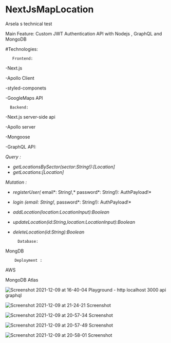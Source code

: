 # NextJsMapLocation
Arsela s technical test

Main Feature:
Custom JWT  Authentication API with Nodejs , GraphQL and MongoDB

#Technologies:

       Frontend:

-Next.js

-Apollo Client

-styled-componets

-GoogleMaps API

      Backend:

-Next.js server-side  api

-Apollo server 

-Mongoose

-GraphQL API:

*Query :*

- *getLocationsBySector(*sector*:String!):[Location]*
- *getLocations:[Location]*

*Mutation :*

- *registerUser(* email*: String!,* password*: String!): AuthPayload!*
- *login (*email*: String!,* password*: String!): AuthPayload!*
- *addLocation(*location*:LocationInput):Boolean*
- *updateLocation(*id*:String,*location*:LocationInput):Boolean*
- *deleteLocation(*id*:String):Boolean*


        Database:


MongDB



        Deployment :

AWS

MongoDB Atlas





![Screenshot 2021-12-09 at 16-40-04 Playground - http localhost 3000 api graphql](https://user-images.githubusercontent.com/60584019/145470126-d12016bd-4573-453e-a0d3-945358b0cd3b.png)



![Screenshot 2021-12-09 at 21-24-21 Screenshot](https://user-images.githubusercontent.com/60584019/145471009-435c50c1-267e-4492-b703-f87cbdc378bd.png)



![Screenshot 2021-12-09 at 20-57-34 Screenshot](https://user-images.githubusercontent.com/60584019/145470321-435047fe-46af-4f88-a741-4fa52300ff2b.png)

![Screenshot 2021-12-09 at 20-57-49 Screenshot](https://user-images.githubusercontent.com/60584019/145470717-b60e5332-8c3b-436b-b4da-005c61863732.png)




![Screenshot 2021-12-09 at 20-58-01 Screenshot](https://user-images.githubusercontent.com/60584019/145470461-477ceb4d-6a38-4d23-bdf2-1059942e1e6b.png)










